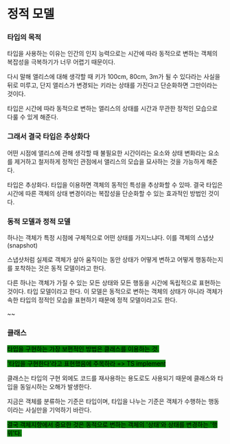 # 정적 모델

### 타입의 목적

타입을 사용하는 이유는 인간의 인지 능력으로는 시간에 따라 동적으로 변하는 객체의 복잡성을 극복하기가 너무 어렵기 때문이다.



다시 말해 앨리스에 대해 생각할 때 키가 100cm, 80cm, 3m가 될 수 있다라는 사실을 뒤로 미루고, 단지 앨리스가 변경되는 키라는 상태를 가진다고 단순화하면 그만이라는 것이다.



타입은 시간에 따라 동적으로 변하는 앨리스의 상태를 시간과 무관한 정적인 모습으로 다룰 수 있게 해준다.



### 그래서 결국 타입은 추상화다

어떤 시점에 앨리스에 관해 생각할 때 불필요한 시간이라는 요소와 상태 변화라는 요소를 제거하고 철저하게 정적인 관점에서 앨리스의 모습을 묘사하는 것을 가능하게 해준다.



타입은 추상화다. 타입을 이용하면 객체의 동적인 특성을 추상화할 수 있따. 결국 타입은 시간에 따른 객체의 상태 변경이라는 복잡성을 단순화할 수 있는 효과적인 방법인 것이다.



### 동적 모델과 정적 모델

하나는 객체가 특정 시점에 구체적으로 어떤 상태를 가지느냐다. 이를 객체의 스냅샷(snapshot)



스냅샷처럼 실제로 객체가 살아 움직이는 동안 상태가 어떻게 변하고 어떻게 행동하는지를 포착하는 것은 동적 모델이라고 한다.



다른 하나는 객체가 가질 수 있는 모든 상태와 모든 행동을 시간에 독립적으로 표현하는 것이다. 타입 모델이라고 한다. 이 모델은 동적으로 변하는 객체의 상태가 아니라 객체가 속한 타입의 정적인 모습을 표현하기 때문에 정적 모델이라고도 한다.



\~\~



### 클래스

<mark style="background-color:green;">타입을 구현하는 가장 보편적인 방법은 클래스를 이용하는 것.</mark>

<mark style="background-color:green;">'타입을 구현한다'라고 표현했음에 주목하라 => TS implement</mark>



클래스는 타입의 구현 외에도 코드를 재사용하는 용도로도 사용되기 때문에 클래스와 타입을 동일시하는 오해가 발생한다.&#x20;



지금은 객체를 분류하는 기준은 타입이며, 타입을 나누는 기준은 객체가 수행하는 행동이라는 사실만을 기억하기 바란다.



<mark style="background-color:green;">결국 객체지향에서 중요한 것은 동적으로 변하는 객체의 '상태'와 상태를 변경하는 '행위'다.</mark>

